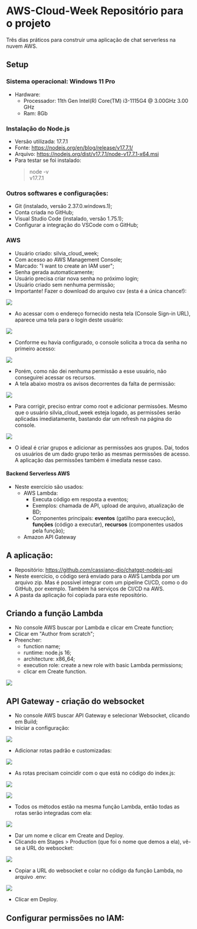 # AWS-Cloud-Week Repositório para o projeto
Três dias práticos para construir uma aplicação de chat serverless na nuvem AWS.
## Setup
### Sistema operacional: Windows 11 Pro
* Hardware: 
  * Processador: 11th Gen Intel(R) Core(TM) i3-1115G4 @ 3.00GHz   3.00 GHz
  * Ram: 8Gb
### Instalação do Node.js
* Versão utilizada: 17.7.1
* Fonte: https://nodejs.org/en/blog/release/v17.7.1/
* Arquivo:  https://nodejs.org/dist/v17.7.1/node-v17.7.1-x64.msi
* Para testar se foi instalado:
    > node -v<br>
    > v17.7.1
 ### Outros softwares e configurações:
 * Git (instalado, versão 2.37.0.windows.1);
 * Conta criada no GitHub;
 * Visual Studio Code (instalado, versão 1.75.1);
 * Configurar a integração do VSCode com o GitHub;
### AWS
* Usuário criado: silvia_cloud_week;
* Com acesso ao AWS Management Console;
* Marcado: "I want to create an IAM user";
* Senha gerada automaticamente;
* Usuário precisa criar nova senha no próximo login;
* Usuário criado sem nenhuma permissão;
* Importante! Fazer o download do arquivo csv (esta é a única chance!):
  
![](imagens/awsusercreated.png)

* Ao acessar com o endereço fornecido nesta tela (Console Sign-in URL), aparece uma tela para o login deste usuário:

![](imagens/IAMuserlogin.png)

* Conforme eu havia configurado, o console solicita a troca da senha no primeiro acesso:

![](imagens/Changepasswd.png)

* Porém, como não dei nenhuma permissão a esse usuário, não conseguirei acessar os recursos. 
* A tela abaixo mostra os avisos decorrentes da falta de permissão:

![](imagens/permissionError.png)

* Para corrigir, preciso entrar como root e adicionar permissões. Mesmo que o usuário silvia_cloud_week esteja logado, as permissões serão aplicadas imediatamente, bastando dar um refresh na página do console.

![](imagens/afterPermissionEC2full.png)

* O ideal é criar grupos e adicionar as permissões aos grupos. Daí, todos os usuários de um dado grupo terão as mesmas permissões de acesso. A aplicação das permissões também é imediata nesse caso.

<h4><b>Backend Serverless AWS</b></h4>

* Neste exercício são usados:
  * AWS Lambda:
    * Executa código em resposta a eventos;
    * Exemplos: chamada de API, upload de arquivo, atualização de BD;
    * Componentes principais: <b>eventos</b> (gatilho para execução), <b>funções</b> (código a executar), <b>recursos</b> (componentes usados pela função);
  * Amazon API Gateway

## A aplicação:
* Repositório: https://github.com/cassiano-dio/chatgpt-nodejs-api
* Neste exercício, o código será enviado para o AWS Lambda por um arquivo zip. Mas é possível integrar com um pipeline CI/CD, como o do GitHub, por exemplo. Também há serviços de CI/CD na AWS.
* A pasta da aplicação foi copiada para este repositório.

## Criando a função Lambda
* No console AWS buscar por Lambda e clicar em Create function;
* Clicar em "Author from scratch";
* Preencher: 
  * function name;
  * runtime: node.js 16;
  * architecture: x86_64;
  * execution role: create a new role with basic Lambda permissions;
  * clicar em Create function.

![](imagens/lambdafunctioncreated.png)

## API Gateway - criação do websocket
* No console AWS buscar API Gateway e selecionar Websocket, clicando em Build;
* Iniciar a configuração:
  
![](imagens/apigtwy1.png)

* Adicionar rotas padrão e customizadas:

![](imagens/apigtwy-rotas-padrão.png)

  * As rotas precisam coincidir com o que está no código do index.js:
  
![](imagens/rotas.png)

![](imagens/customroutes.png)

* Todos os métodos estão na mesma função Lambda, então todas as rotas serão integradas com ela:

![](imagens/integrations.png)

* Dar um nome e clicar em Create and Deploy.
* Clicando em Stages > Production (que foi o nome que demos a ela), vê-se a URL do websocket:

![](imagens/copiaurlwebsocket.png)

* Copiar a URL do websocket e colar no código da função Lambda, no arquivo .env:

![](imagens/aplicaAPIwebsocketNoCodigo.png)

* Clicar em Deploy.

## Configurar permissões no IAM:


